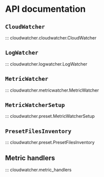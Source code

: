 # API documentation

## `CloudWatcher`

::: cloudwatcher.cloudwatcher.CloudWatcher

## `LogWatcher`

::: cloudwatcher.logwatcher.LogWatcher

## `MetricWatcher`

::: cloudwatcher.metricwatcher.MetricWatcher

## `MetricWatcherSetup`

::: cloudwatcher.preset.MetricWatcherSetup

## `PresetFilesInventory`

::: cloudwatcher.preset.PresetFilesInventory

## Metric handlers

::: cloudwatcher.metric_handlers
